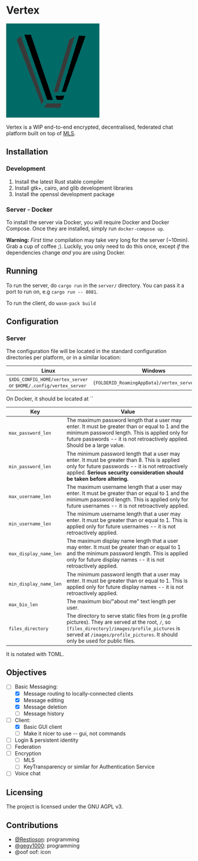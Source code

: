 # Vertex
![Vertex logo](client/gtk/icon.png)

Vertex is a WIP end-to-end encrypted, decentralised, federated chat platform built on top of 
[MLS](https://messaginglayersecurity.rocks).

## Installation

### Development
1. Install the latest Rust stable compiler
2. Install gtk+, cairo, and glib development libraries
3. Install the openssl development package

### Server - Docker
To install the server via Docker, you will require Docker and Docker Compose. Once they are
installed, simply run `docker-compose up`.

**Warning:** *First time* compilation may take very long for the server (~10min). Grab a cup of coffee ;).
Luckily, you only need to do this once, except *if* the dependencies change *and* you are using Docker.

## Running
To run the server, do `cargo run` in the `server/` directory. You can pass it a port to run on,
e.g `cargo run -- 8081`.

To run the client, do `wasm-pack build`

## Configuration

### Server

The configuration file will be located in the standard configuration directories per platform, or in a similar location:

| Linux                                                             | Windows                                          | macOS                                      |
|-------------------------------------------------------------------|--------------------------------------------------|--------------------------------------------|
| `$XDG_CONFIG_HOME/vertex_server` or `$HOME/.config/vertex_server` | `{FOLDERID_RoamingAppData}/vertex_server/config` | `$HOME/Library/Preferences/<project_path>` |

On Docker, it should be located at ``

| Key                    | Value                                                                                                                                                                                                                               |
|------------------------|-------------------------------------------------------------------------------------------------------------------------------------------------------------------------------------------------------------------------------------|
| `max_password_len`     | The maximum password length that a user may enter.  It must be greater than or equal to 1 and the minimum password length. This is applied only for future passwords -- it is not retroactively applied. Should be a large value.   |
| `min_password_len`     | The minimum password length that a user may enter. It must be greater than 8. This is applied only for future passwords -- it is not retroactively applied. **Serious security consideration should be taken before altering.**     |
| `max_username_len`     | The maximum username length that a user may enter. It must be greater than or equal to 1 and the minimum password length. This is applied only for future usernames -- it is not retroactively applied.                             |
| `min_username_len`     | The minimum username length that a user may enter. It must be greater than or equal to 1. This is applied only for future usernames -- it is not retroactively applied.                                                             |
| `max_display_name_len` | The maximum display name length that a user may enter. It must be greater than or equal to 1 and the minimum password length. This is applied only for future display names -- it is not retroactively applied.                     |
| `min_display_name_len` | The minimum password length that a user may enter. It must be  greater than or equal to 1. This is  applied only for future display names -- it is not retroactively applied.                                                       |
| `max_bio_len`          | The maximum bio/"about me" text length per user.                                                                                                                                                                                    |
| `files_directory`      | The directory to serve static files from (e.g profile pictures). They are served at the root, `/`, so `[files_directory]/images/profile_pictures` is served at `/images/profile_pictures`. It should only be used for public files. |

It is notated with TOML.

## Objectives

- [ ] Basic Messaging:
  - [x] Message routing to locally-connected clients
  - [x] Message editing
  - [x] Message deletion
  - [ ] Message history
- [ ] Client:
  - [x] Basic GUI client
  - [ ] Make it nicer to use -- gui, not commands
- [ ] Login & persistent identity
- [ ] Federation
- [ ] Encryption
  - [ ] MLS
  - [ ] KeyTransparency or similar for Authentication Service
- [ ] Voice chat

## Licensing

The project is licensed under the GNU AGPL v3.

## Contributions
- [@Restioson](https://github.com/Restioson): programming
- [@gegy1000](https://github.com/gegy1000): programming
- @oof oof: icon
